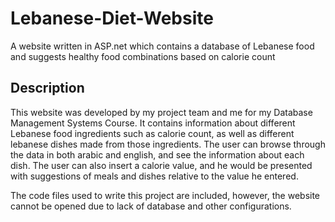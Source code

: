 Lebanese-Diet-Website
=====================

A website written in ASP.net which contains a database of Lebanese food and suggests healthy food combinations based on calorie count


Description
------------

This website was developed by my project team and me for my Database Management Systems Course. It contains information about different Lebanese food
ingredients such as calorie count, as well as different lebanese dishes made from those ingredients. The user can browse through the data in both arabic 
and english, and see the information about each dish. The user can also insert a calorie value, and he would be presented with suggestions of meals 
and dishes relative to the value he entered.

The code files used to write this project are included, however, the website cannot be opened due to lack of database and other configurations.
